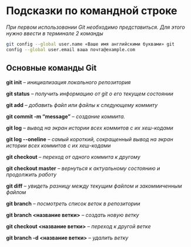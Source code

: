 # Подсказки по командной строке
*При первом использовании Git необходимо представиться. Для
этого нужно ввести в терминале 2 команды*
```sh
git config --global user.name «Ваше имя английскими буквами» git 
config --global user.email ваша почта@example.com
```
## Основные команды Git

**git init** – *инициализация локального репозитория*

**git status** – *получить информацию от git о его текущем состоянии*

**git add** – *добавить файл или файлы к следующему коммиту*

**git commit -m “message”** – *создание коммита.*

**git log** – *вывод на экран истории всех коммитов с их хеш-кодами*

**git log --oneline** – *самый короткий, сокращенный вывод на экран истории всех коммитов с их хеш-кодами*

**git checkout** – *переход от одного коммита к другому*

**git checkout master** – *вернуться к актуальному состоянию и продолжить работу*

**git diff** – *увидеть разницу между текущим файлом и закоммиченным файлом*

**git branch** – *посмотреть список веток в репозитории*

**git branch <название ветки>** – *создать новую ветку*

**git checkout <название ветки>** – *переход к другой ветке*

**git branch -d <название ветки>** – *удалить ветку*
